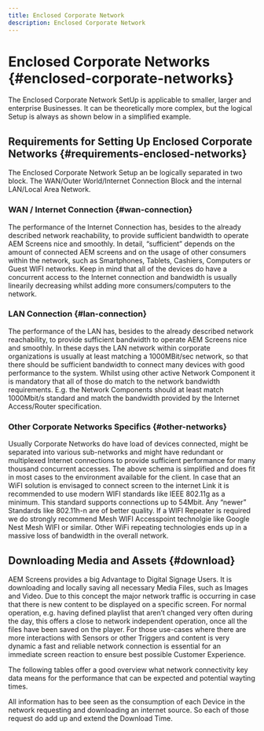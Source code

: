 ```yaml
---
title: Enclosed Corporate Network
description: Enclosed Corporate Network
---
```


# Enclosed Corporate Networks {#enclosed-corporate-networks}

The Enclosed Corporate Network SetUp is applicable to smaller, larger and enterprise Businesses. It can be theoretically more complex, but the logical Setup is always as shown below in a simplified example. 

## Requirements for Setting Up Enclosed Corporate Networks {#requirements-enclosed-networks}

The Enclosed Corporate Network Setup an be logically separated in two block. The WAN/Outer World/Internet Connection Block and the internal LAN/Local Area Network.

### WAN / Internet Connection {#wan-connection}

The performance of the Internet Connection has, besides to the already described network reachability, to provide sufficient bandwidth to operate AEM Screens nice and smoothly.
In detail, “sufficient” depends on the amount of connected AEM screens and on the usage of other consumers within the network, such as Smartphones, Tablets, Cashiers, Computers or Guest WIFI networks.
Keep in mind that all of the devices do have a concurrent access to the Internet connection and bandwidth is usually linearily decreasing whilst adding more consumers/computers to the network.

### LAN Connection {#lan-connection}

The performance of the LAN has, besides to the already described network reachability, to provide sufficient bandwidth to operate AEM Screens nice and smoothly. In these days the LAN network within corporate organizations is usually at least matching a 1000MBit/sec network, so that there should be sufficient bandwidth to connect many devices with good performance to the system. Whilst using other active Network Component it is mandatory that all of those do match to the network bandwidth requirements. E.g. the Network Components should at least match 1000Mbit/s standard and match the bandwidth provided by the Internet Access/Router specification.

### Other Corporate Networks Specifics {#other-networks}

Usually Corporate Networks do have load of devices connected, might be separated into various sub-networks and might have redundant or multiplexed Internet connections to provide sufficient performance for many thousand concurrent accesses.
The above schema is simplified and does fit in most cases to the environment available for the client.
In case that an WiFI solution is envisaged to connect screen to the internet Link it is recommended to use modern WIFI standards like IEEE 802.11g as a minimum. This standard supports connections up to 54Mbit. Any “newer” Standards like 802.11h-n are of better quality. If a WIFI Repeater is required we do strongly recommend Mesh WIFI Accesspoint technolgie like Google Nest Mesh WIFI or similar.
Other WiFi repeating technologies ends up in a massive loss of bandwidth in the overall network.

## Downloading Media and Assets {#download}

AEM Screens provides a big Advantage to Digital Signage Users. It is downloading and locally saving all necessary Media Files, such as Images and Video. Due to this concept the major network traffic is occurring in case that there is new content to be displayed on a specific screen. 
For normal operation, e.g. having defined playlist that aren’t changed very often during the day, this offers a close to network independent operation, once all the files have been saved on the player. For those use-cases where there are more interactions with Sensors or other Triggers and content is very dynamic a fast and reliable network connection is essential for an immediate screen reaction to ensure best possible Customer Experience. 

The following tables offer a good overview what network connectivity key data means for the performance that can be expected and potential wayting times.

All information has to bee seen as the consumption of each Device in the network requesting and downloading an internet source. So each of those request do add up and extend the Download Time.